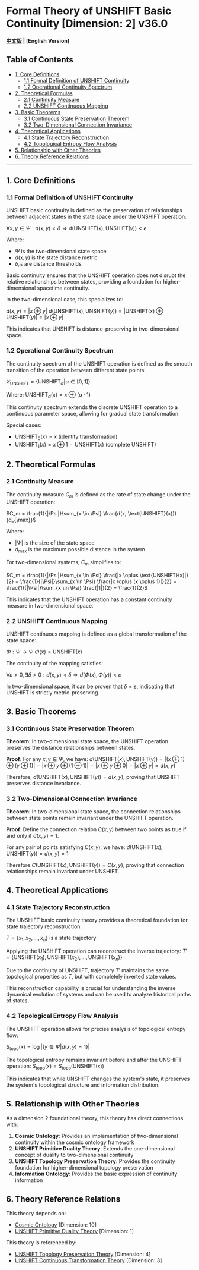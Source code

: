 # Formal Theory of UNSHIFT Basic Continuity [Dimension: 2] v36.0

**[中文版](formal_theory_unshift_basic_continuity.md) | [English Version]**

## Table of Contents

- [1. Core Definitions](#1-core-definitions)
  - [1.1 Formal Definition of UNSHIFT Continuity](#11-formal-definition-of-unshift-continuity)
  - [1.2 Operational Continuity Spectrum](#12-operational-continuity-spectrum)
- [2. Theoretical Formulas](#2-theoretical-formulas)
  - [2.1 Continuity Measure](#21-continuity-measure)
  - [2.2 UNSHIFT Continuous Mapping](#22-unshift-continuous-mapping)
- [3. Basic Theorems](#3-basic-theorems)
  - [3.1 Continuous State Preservation Theorem](#31-continuous-state-preservation-theorem)
  - [3.2 Two-Dimensional Connection Invariance](#32-two-dimensional-connection-invariance)
- [4. Theoretical Applications](#4-theoretical-applications)
  - [4.1 State Trajectory Reconstruction](#41-state-trajectory-reconstruction)
  - [4.2 Topological Entropy Flow Analysis](#42-topological-entropy-flow-analysis)
- [5. Relationship with Other Theories](#5-relationship-with-other-theories)
- [6. Theory Reference Relations](#6-theory-reference-relations)

---

## 1. Core Definitions

### 1.1 Formal Definition of UNSHIFT Continuity

UNSHIFT basic continuity is defined as the preservation of relationships between adjacent states in the state space under the UNSHIFT operation:

$`\forall x,y \in \Psi: d(x,y) < \delta \Rightarrow d(\text{UNSHIFT}(x), \text{UNSHIFT}(y)) < \epsilon`$

Where:
- $`\Psi`$ is the two-dimensional state space
- $`d(x,y)`$ is the state distance metric
- $`\delta, \epsilon`$ are distance thresholds

Basic continuity ensures that the UNSHIFT operation does not disrupt the relative relationships between states, providing a foundation for higher-dimensional spacetime continuity.

In the two-dimensional case, this specializes to:

$`d(x,y) = |x \oplus y|`$
$`d(\text{UNSHIFT}(x), \text{UNSHIFT}(y)) = |\text{UNSHIFT}(x) \oplus \text{UNSHIFT}(y)| = |x \oplus y|`$

This indicates that UNSHIFT is distance-preserving in two-dimensional space.

### 1.2 Operational Continuity Spectrum

The continuity spectrum of the UNSHIFT operation is defined as the smooth transition of the operation between different state points:

$`\mathcal{C}_{\text{UNSHIFT}} = \{\text{UNSHIFT}_\alpha | \alpha \in [0,1]\}`$

Where:
$`\text{UNSHIFT}_\alpha(x) = x \oplus (\alpha \cdot 1)`$

This continuity spectrum extends the discrete UNSHIFT operation to a continuous parameter space, allowing for gradual state transformation.

Special cases:
- $`\text{UNSHIFT}_0(x) = x`$ (identity transformation)
- $`\text{UNSHIFT}_1(x) = x \oplus 1 = \text{UNSHIFT}(x)`$ (complete UNSHIFT)

## 2. Theoretical Formulas

### 2.1 Continuity Measure

The continuity measure $`C_m`$ is defined as the rate of state change under the UNSHIFT operation:

$`C_m = \frac{1}{|\Psi|}\sum_{x \in \Psi} \frac{d(x, \text{UNSHIFT}(x))}{d_{\max}}`$

Where:
- $`|\Psi|`$ is the size of the state space
- $`d_{\max}`$ is the maximum possible distance in the system

For two-dimensional systems, $`C_m`$ simplifies to:

$`C_m = \frac{1}{|\Psi|}\sum_{x \in \Psi} \frac{|x \oplus \text{UNSHIFT}(x)|}{2} = \frac{1}{|\Psi|}\sum_{x \in \Psi} \frac{|x \oplus (x \oplus 1)|}{2} = \frac{1}{|\Psi|}\sum_{x \in \Psi} \frac{|1|}{2} = \frac{1}{2}`$

This indicates that the UNSHIFT operation has a constant continuity measure in two-dimensional space.

### 2.2 UNSHIFT Continuous Mapping

UNSHIFT continuous mapping is defined as a global transformation of the state space:

$`\Phi: \Psi \rightarrow \Psi`$
$`\Phi(x) = \text{UNSHIFT}(x)`$

The continuity of the mapping satisfies:

$`\forall \varepsilon > 0, \exists \delta > 0: d(x,y) < \delta \Rightarrow d(\Phi(x), \Phi(y)) < \varepsilon`$

In two-dimensional space, it can be proven that $`\delta = \varepsilon`$, indicating that UNSHIFT is strictly metric-preserving.

## 3. Basic Theorems

### 3.1 Continuous State Preservation Theorem

**Theorem**: In two-dimensional state space, the UNSHIFT operation preserves the distance relationships between states.

**Proof**:
For any $`x, y \in \Psi`$, we have:
$`d(\text{UNSHIFT}(x), \text{UNSHIFT}(y)) = |(x \oplus 1) \oplus (y \oplus 1)| = |x \oplus y \oplus (1 \oplus 1)| = |x \oplus y \oplus 0| = |x \oplus y| = d(x,y)`$

Therefore, $`d(\text{UNSHIFT}(x), \text{UNSHIFT}(y)) = d(x,y)`$, proving that UNSHIFT preserves distance invariance.

### 3.2 Two-Dimensional Connection Invariance

**Theorem**: In two-dimensional state space, the connection relationships between state points remain invariant under the UNSHIFT operation.

**Proof**:
Define the connection relation $`C(x,y)`$ between two points as true if and only if $`d(x,y) = 1`$.

For any pair of points satisfying $`C(x,y)`$, we have:
$`d(\text{UNSHIFT}(x), \text{UNSHIFT}(y)) = d(x,y) = 1`$

Therefore $`C(\text{UNSHIFT}(x), \text{UNSHIFT}(y)) = C(x,y)`$, proving that connection relationships remain invariant under UNSHIFT.

## 4. Theoretical Applications

### 4.1 State Trajectory Reconstruction

The UNSHIFT basic continuity theory provides a theoretical foundation for state trajectory reconstruction:

$`T = \{x_1, x_2, ..., x_n\}`$ is a state trajectory

Applying the UNSHIFT operation can reconstruct the inverse trajectory:
$`T' = \{\text{UNSHIFT}(x_1), \text{UNSHIFT}(x_2), ..., \text{UNSHIFT}(x_n)\}`$

Due to the continuity of UNSHIFT, trajectory $`T'`$ maintains the same topological properties as $`T`$, but with completely inverted state values.

This reconstruction capability is crucial for understanding the inverse dynamical evolution of systems and can be used to analyze historical paths of states.

### 4.2 Topological Entropy Flow Analysis

The UNSHIFT operation allows for precise analysis of topological entropy flow:

$`S_{\text{topo}}(x) = \log|\{y \in \Psi | d(x,y) = 1\}|`$

The topological entropy remains invariant before and after the UNSHIFT operation:
$`S_{\text{topo}}(x) = S_{\text{topo}}(\text{UNSHIFT}(x))`$

This indicates that while UNSHIFT changes the system's state, it preserves the system's topological structure and information distribution.

## 5. Relationship with Other Theories

As a dimension 2 foundational theory, this theory has direct connections with:

1. **Cosmic Ontology**: Provides an implementation of two-dimensional continuity within the cosmic ontology framework
2. **UNSHIFT Primitive Duality Theory**: Extends the one-dimensional concept of duality to two-dimensional continuity
3. **UNSHIFT Topology Preservation Theory**: Provides the continuity foundation for higher-dimensional topology preservation
4. **Information Ontology**: Provides the basic expression of continuity information

## 6. Theory Reference Relations

This theory depends on:
- [Cosmic Ontology](formal_theory_cosmic_ontology_en.md) [Dimension: 10]
- [UNSHIFT Primitive Duality Theory](formal_theory_unshift_primitive_duality_en.md) [Dimension: 1]

This theory is referenced by:
- [UNSHIFT Topology Preservation Theory](formal_theory_unshift_topology_preservation_en.md) [Dimension: 4]
- [UNSHIFT Continuous Transformation Theory](formal_theory_unshift_continuous_transformation_en.md) [Dimension: 3] 